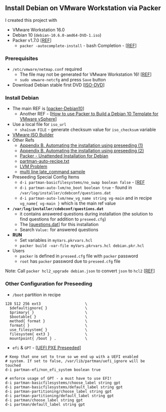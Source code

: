 ## Install Debian on VMware Workstation via Packer

I created this project with
- VMware Workstation 16.0
- Debian 10 (`debian-10.6.0-amd64-DVD-1.iso`)
- Packer v1.7.0 [[REF](https://learn.hashicorp.com/tutorials/packer/getting-started-install)]
  - `packer -autocomplete-install` - bash Completion - [[REF](https://www.packer.io/docs/commands#autocompletion)]

### Prerequisites
- `/etc/vmware/netmap.conf` required
  - The file may not be generated for VMware Workstation 16! [[REF](https://bleepcoder.com/packer/710568243/vmware-workstation-16-does-not-generate-netmap-conf-during)] 
  - `sudo vmware-netcfg` and press `Save` button
- Download Debian stable first DVD [[ISO-DVD](https://cdimage.debian.org/debian-cd/current/amd64/iso-dvd/)] 

### Install Debian
- The main REF is [[packer-Debian10](https://github.com/eaksel/packer-Debian10)]
  - Another REF - [[How to use Packer to Build a Debian 10 Template for VMware vSphere](https://gmusumeci.medium.com/how-to-use-packer-to-build-a-debian-10-template-for-vmware-vsphere-28da6338c87e)]
- Use a local file for `iso_url`
  - `sha1sum FILE` - generate checksum value for `iso_checksum` variable
- [VMware ISO Builder](https://www.packer.io/docs/builders/vmware/iso)
- Other Refs
  - [Appendix B. Automating the installation using preseeding (1)](https://www.debian.org/releases/buster/amd64/apb.en.html)
  - [Appendix B. Automating the installation using preseeding (2)](https://d-i.debian.org/manual/en.amd64/apb.html)
  - [Packer - Unattended Installation for Debian](https://www.packer.io/guides/automatic-operating-system-installs/preseed_ubuntu)  
  - [partman-auto-recipe.txt](https://salsa.debian.org/installer-team/debian-installer/-/raw/master/doc/devel/partman-auto-recipe.txt)
  - [LVM Problem](https://bugs.debian.org/cgi-bin/bugreport.cgi?bug=687160)
  - [multi line late_command sample](https://unix.stackexchange.com/questions/556413/how-do-i-set-mirrors-in-etc-apt-sources-list-with-a-debian-preseed-file)
- Preseeding Special Config Items
  - `d-i partman-basicfilesystems/no_swap boolean false` - [[REF](https://lists.debian.org/debian-user/2012/08/msg01558.html)
  - `d-i partman-auto-lvm/no_boot boolean true` - found in `/var/log/installer/cdebconf/questions.dat` 
  - `d-i partman-auto-lvm/new_vg_name string vg-main` and in recipe `vg_name{ vg-main }` which is the main ref value
- **`/var/log/installer/cdebconf/questions.dat`**
  - it contains answered questions during installation (the solution to find questions for addition to `preseed.cfg`)
  - The [[questions.dat](questions.dat)] for this installation
  - Search `Value:` for answered questions
- **RUN**
  - Set variables in `myVars.pkrvars.hcl`
  - `packer build -var-file myVars.pkrvars.hcl debian.pkr.hcl`
- Users
  - `packer` is defined in `preseed.cfg` file with `packer` password
  - `root` has `packer` password due to `preseed.cfg` file

Note: Call `packer hcl2_upgrade debian.json` to convert `json` to `hcl2` [[REF](https://www.packer.io/guides/hcl/from-json-v1)] 


### Other Configuration for Preseeding

- `/boot` partition in recipe
```
128 512 256 ext3                    \
  $defaultignore{ }                 \
  $primary{ }                       \
  $bootable{ }                      \
  method{ format }                  \
  format{ }                         \
  use_filesystem{ }                 \
  filesystem{ ext3 }                \
  mountpoint{ /boot } .             \
```

- `efi` & `GPT` - [[UEFI PXE Preseeded](https://sven.stormbind.net/blog/posts/deb_uefi_pxe_install_hpe_dl120/)]
```
# Keep that one set to true so we end up with a UEFI enabled
# system. If set to false, /var/lib/partman/uefi_ignore will be touched
d-i partman-efi/non_efi_system boolean true

# enforce usage of GPT - a must have to use EFI!
d-i partman-basicfilesystems/choose_label string gpt
d-i partman-basicfilesystems/default_label string gpt
d-i partman-partitioning/choose_label string gpt
d-i partman-partitioning/default_label string gpt
d-i partman/choose_label string gpt
d-i partman/default_label string gpt
```
